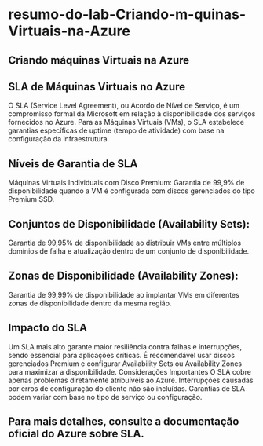 # resumo-do-lab-Criando-m-quinas-Virtuais-na-Azure
## Criando máquinas Virtuais na Azure

## SLA de Máquinas Virtuais no Azure
O SLA (Service Level Agreement), ou Acordo de Nível de Serviço, é um compromisso formal da Microsoft em relação à disponibilidade dos serviços fornecidos no Azure. Para as Máquinas Virtuais (VMs), o SLA estabelece garantias específicas de uptime (tempo de atividade) com base na configuração da infraestrutura.

## Níveis de Garantia de SLA
Máquinas Virtuais Individuais com Disco Premium:
Garantia de 99,9% de disponibilidade quando a VM é configurada com discos gerenciados do tipo Premium SSD.

## Conjuntos de Disponibilidade (Availability Sets):
Garantia de 99,95% de disponibilidade ao distribuir VMs entre múltiplos domínios de falha e atualização dentro de um conjunto de disponibilidade.

## Zonas de Disponibilidade (Availability Zones):
Garantia de 99,99% de disponibilidade ao implantar VMs em diferentes zonas de disponibilidade dentro da mesma região.

## Impacto do SLA
Um SLA mais alto garante maior resiliência contra falhas e interrupções, sendo essencial para aplicações críticas.
É recomendável usar discos gerenciados Premium e configurar Availability Sets ou Availability Zones para maximizar a disponibilidade.
Considerações Importantes
O SLA cobre apenas problemas diretamente atribuíveis ao Azure. Interrupções causadas por erros de configuração do cliente não são incluídas.
Garantias de SLA podem variar com base no tipo de serviço ou configuração.

## Para mais detalhes, consulte a documentação oficial do Azure sobre SLA.

